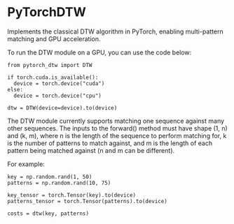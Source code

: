 # PyTorchDTW
Implements the classical DTW algorithm in PyTorch, enabling multi-pattern matching and GPU acceleration.

To run the DTW module on a GPU, you can use the code below:
```
from pytorch_dtw import DTW

if torch.cuda.is_available():
  device = torch.device("cuda")
else:
  device = torch.device("cpu")

dtw = DTW(device=device).to(device)
```

The DTW module currently supports matching one sequence against many other sequences.
The inputs to the forward() method must have shape (1, n) and (k, m), where n is the length of the sequence
to perform matching for, k is the number of patterns to match against, and m is the length of each pattern
being matched against (n and m can be different).

For example:
```
key = np.random.rand(1, 50)
patterns = np.random.rand(10, 75)

key_tensor = torch.Tensor(key).to(device)
patterns_tensor = torch.Tensor(patterns).to(device)

costs = dtw(key, patterns)
```
